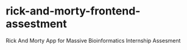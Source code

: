 # rick-and-morty-frontend-assestment
 Rick And Morty App for Massive Bioinformatics Internship Assesment
